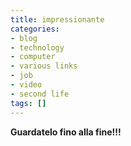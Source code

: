 ```yaml
---
title: impressionante
categories:
- blog
- technology
- computer
- various links
- job
- video
- second life
tags: []
---
```

**Guardatelo fino alla fine!!!**

